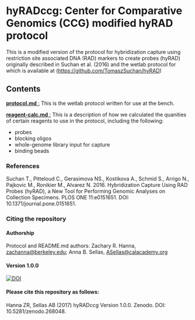 # hyRADccg: Center for Comparative Genomics (CCG) modified hyRAD protocol  

This is a modified version of the protocol for hybridization capture using restriction site associated DNA (RAD) markers to create probes (hyRAD) originally described in Suchan et al. (2016) and the wetlab protocol for which is available at (https://github.com/TomaszSuchan/hyRAD)  

## Contents
[**protocol.md** :](protocol.md)
This is the wetlab protocol written for use at the bench.  
  
[**reagent-calc.md** :](reagent-calc.md)
This is a description of how we calculated the quanities of certain reagents to use in the protocol, including the following:  

* probes
* blocking oligos
* whole-genome library input for capture
* binding beads
  
### References
Suchan T., Pitteloud C., Gerasimova NS., Kostikova A., Schmid S., Arrigo N., Pajkovic M., Ronikier M., Alvarez N. 2016. Hybridization Capture Using RAD Probes (hyRAD), a New Tool for Performing Genomic Analyses on Collection Specimens. PLOS ONE 11:e0151651. DOI: 10.1371/journal.pone.0151651.  

### Citing the repository

#### Authorship

Protocol and README.md authors: Zachary R. Hanna, zachanna@berkeley.edu; Anna B. Sellas, ASellas@calacademy.org

#### Version 1.0.0
[![DOI](https://zenodo.org/badge/DOI/10.5281/zenodo.268048.svg)](https://doi.org/10.5281/zenodo.268048)

#### Please cite this repository as follows:  
Hanna ZR, Sellas AB (2017) hyRADccg Version 1.0.0. Zenodo. DOI: 10.5281/zenodo.268048.  
